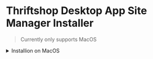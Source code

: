# Thriftshop Desktop App Site Manager Installer

> Currently only supports MacOS

<details>
<summary>Installion on MacOS</summary>

1. Click here to Download [thriftshop.pkg](https://github.com/codeitlikemiley/thriftshop/releases/download/v1/thriftshop.pkg)

2. Check your Downloads Folder

![downloads.png](assets%2Fdownloads.png)

3. Double Click , and Run App, it would prompt you for unidentified developer

![unidentified.png](assets%2Funidentified.png)

4. Go to System Settings > Security & Privacy

![permit.png](assets%2Fpermit.png)

5. Click Open Anyway , and Enter password 

![approve.png](assets%2Fapprove.png)

6. You will be ask , Are you sure you want to open it? Click Ok

![verify.png](assets%2Fverify.png)

7. It would open the App Installer

![intro.png](assets%2Fintro.png)

8. Click Install

![install.png](assets%2Finstall.png)

9. Wait , It is Installing 

![installing.png](assets%2Finstalling.png)

10. Success 

![success.png](assets%2Fsuccess.png)

</details>
